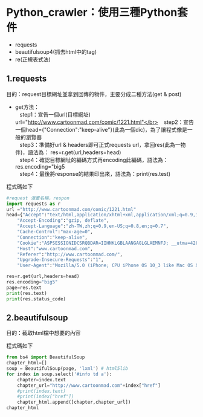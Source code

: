 # Python_crawler：使用三種Python套件
+ requests
+ beautifulsoup4(抓去html中的tag)
+ re(正規表式法)

## 1.requests
目的：request目標網址並拿到回傳的物件，主要分成二種方法(get & post)
+ get方法：</br>
    step1：宣告一個url(目標網址) url="http://www.cartoonmad.com/comic/1221.html"</br>
    step2：宣告一個head={"Connection":"keep-alive"}(此為一個dic)，為了讓程式像是一般的瀏覽器</br>
    step3：準備好url & headers即可正式requests url，拿回res(此為一物件)，語法為： res=r.get(url,headers=head)</br>
    step4：確認目標網址的編碼方式再encoding此編碼，語法為：res.encoding="big5</br>
    step4：最後將response的結果印出來，語法為：print(res.test)</br>

程式碼如下</br>
```python
#request 漫畫名稱，respon
import requests as r
url ="http://www.cartoonmad.com/comic/1221.html"
head={"Accept":"text/html,application/xhtml+xml,application/xml;q=0.9,image/webp,image/apng,*/*;q=0.8",
    "Accept-Encoding":"gzip, deflate",
    "Accept-Language":"zh-TW,zh;q=0.9,en-US;q=0.8,en;q=0.7",
    "Cache-Control":"max-age=0",
    "Connection":"keep-alive",
    "Cookie":"ASPSESSIONIDCSRQBDAR=IIHNKLGBLAANGAGLGLAEMNFJ; __utma=42881207.392990975.1522250582.1522250582.1522250582.1; __utmc=42881207; __utmz=42881207.1522250582.1.1.utmcsr=google|utmccn=(organic)|utmcmd=organic|utmctr=(not%20provided); __utmt=1; chname=%7C%B7s%A5%7C%C5X%A4p%A4l%7C%B6i%C0%BB%AA%BA%A5%A8%A4H; chid=%7C07609%7C01221; __utmb=42881207.10.10.1522250582",
    "Host":"www.cartoonmad.com",
    "Referer":"http://www.cartoonmad.com/",
    "Upgrade-Insecure-Requests":"1",
    "User-Agent":"Mozilla/5.0 (iPhone; CPU iPhone OS 10_3 like Mac OS X) AppleWebKit/602.1.50 (KHTML, like Gecko) CriOS/56.0.2924.75 Mobile/14E5239e Safari/602.1"}

res=r.get(url,headers=head)
res.encoding="big5"
page=res.text
print(res.text)
print(res.status_code)
```
## 2.beautifulsoup
目的：截取html檔中想要的內容

程式碼如下
```python
from bs4 import BeautifulSoup
chapter_html=[]
soup = BeautifulSoup(page, 'lxml') # html5lib
for index in soup.select('#info td a'):
    chapter=index.text
    chapter_url="http://www.cartoonmad.com"+index["href"]
    #print(index.text)
    #print(index["href"])
    chapter_html.append([chapter,chapter_url])
chapter_html
```
